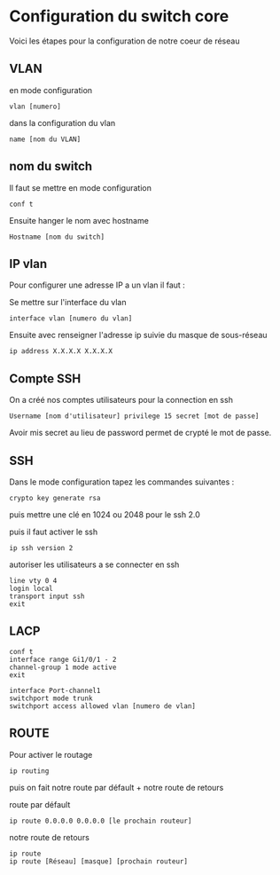 # Configuration du switch core

Voici les étapes pour la configuration de notre coeur de réseau 

## VLAN
en mode configuration
``` 
vlan [numero]
```
dans la configuration du vlan 
```
name [nom du VLAN]
```
## nom du switch
Il faut se mettre en mode configuration
```
conf t
```
Ensuite hanger le nom avec hostname

```
Hostname [nom du switch]
```
## IP vlan
Pour configurer une adresse IP a un vlan il faut :

Se mettre sur l'interface du vlan
```
interface vlan [numero du vlan]
```
Ensuite avec renseigner l'adresse ip suivie du masque de sous-réseau
```
ip address X.X.X.X X.X.X.X
```

## Compte SSH 

On a créé nos comptes utilisateurs pour la connection en ssh 

```
Username [nom d'utilisateur] privilege 15 secret [mot de passe]
```
Avoir mis secret au lieu de password permet de crypté le mot de passe.

## SSH 

Dans le mode configuration tapez les commandes suivantes :

```
crypto key generate rsa
```
puis mettre une clé en 1024 ou 2048 pour le ssh 2.0 

puis il faut activer le ssh 

```
ip ssh version 2
```
autoriser les utilisateurs a se connecter en ssh

```
line vty 0 4
login local
transport input ssh
exit
```

## LACP
```
conf t
interface range Gi1/0/1 - 2
channel-group 1 mode active
exit
 
interface Port-channel1
switchport mode trunk
switchport access allowed vlan [numero de vlan]
```
## ROUTE
Pour activer le routage 
```
ip routing
```
puis on fait notre route par défault + notre route de retours 

route par défault
```
ip route 0.0.0.0 0.0.0.0 [le prochain routeur]
```
notre route de retours 
```
ip route 
ip route [Réseau] [masque] [prochain routeur]